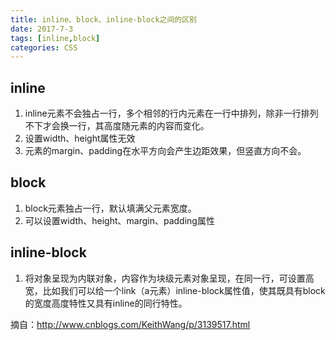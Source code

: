 ```yaml
---
title: inline、block、inline-block之间的区别
date: 2017-7-3
tags: [inline,block]
categories: CSS
---
```

## inline
1. inline元素不会独占一行，多个相邻的行内元素在一行中排列，除非一行排列不下才会换一行，其高度随元素的内容而变化。
2. 设置width、height属性无效
3. 元素的margin、padding在水平方向会产生边距效果，但竖直方向不会。

## block
1. block元素独占一行，默认填满父元素宽度。
2. 可以设置width、height、margin、padding属性

## inline-block
1. 将对象呈现为内联对象，内容作为块级元素对象呈现，在同一行，可设置高宽，比如我们可以给一个link（a元素）inline-block属性值，使其既具有block的宽度高度特性又具有inline的同行特性。

摘自：http://www.cnblogs.com/KeithWang/p/3139517.html 
